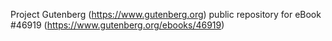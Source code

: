 Project Gutenberg (https://www.gutenberg.org) public repository for eBook #46919 (https://www.gutenberg.org/ebooks/46919)
